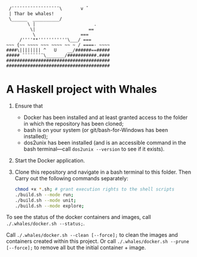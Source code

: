 ```
 /¯¯¯¯¯¯¯¯¯¯¯¯¯¯¯¯¯¯\       v ˇ
 | Thar be whales!
 \______  __________/
        \ |                      .
         \|                    ==
          \                 ===
     /''''**'''''''''''\___/ ===
~~~ {~~ ~~~~ ~~~ ~~~~ ~~ ~ / ====- ~~~~
####\|||||||| ^   U    __/######==#####
##### ¯¯¯¯¯¯¯¯\_______/###########.####
#######################################
#######################################
```

# A Haskell project with Whales #

1. Ensure that
    - Docker has been installed and at least granted access to the folder in which the repository has been cloned;
    - bash is on your system (or git/bash-for-Windows has been installed);
    - dos2unix has been installed (and is an accessible command in the bash terminal—call `dos2unix --version` to see if it exists).
2. Start the Docker application.
3. Clone this repository and navigate in a bash terminal to this folder.
    Then Carry out the following commands separately:

    ```bash
    chmod +x *.sh; # grant execution rights to the shell scripts
    ./build.sh --mode run;
    ./build.sh --mode unit;
    ./build.sh --mode explore;
    ```

To see the status of the docker containers and images, call `./.whales/docker.sh --status;`.

Call `./.whales/docker.sh --clean [--force];` to clean the images and containers created within this project.
Or call `./.whales/docker.sh --prune [--force];` to remove all but the initial container + image.
